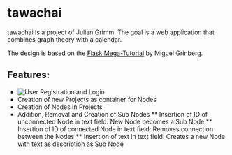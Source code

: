 tawachai
============

tawachai is a project of Julian Grimm. The goal is a web application that combines graph theory with a calendar.

The design is based on the [Flask Mega-Tutorial][1] by Miguel Grinberg.

Features:
---------

* ![User Registration and Login](../Pictures/user_registration.png)
* Creation of new Projects as container for Nodes
* Creation of Nodes in Projects
* Addition, Removal and Creation of Sub Nodes
** Insertion of ID of unconnected Node in text field: New Node becomes a Sub Node
** Insertion of ID of connected Node in text field: Removes connection between the Nodes
** Insertion of text in text field: Creates a new Node with text as description as Sub Node

[1]: https://blog.miguelgrinberg.com/post/the-flask-mega-tutorial-part-i-hello-world
